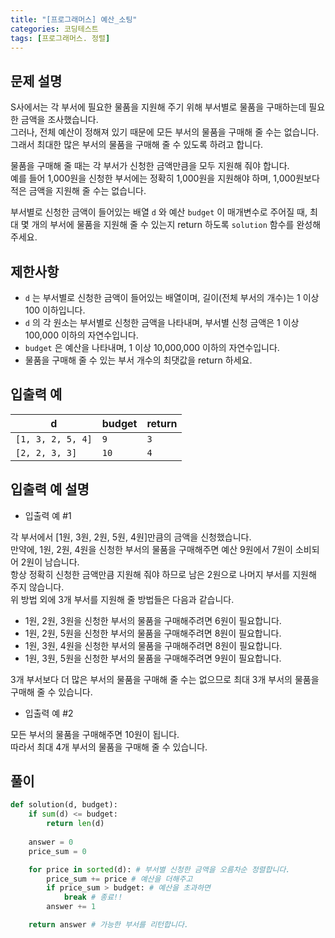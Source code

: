 ```yaml
---
title: "[프로그래머스] 예산_소팅"
categories: 코딩테스트
tags: [프로그래머스. 정렬]
---
```


## 문제 설명

S사에서는 각 부서에 필요한 물품을 지원해 주기 위해 부서별로 물품을 구매하는데 필요한 금액을 조사했습니다.  
그러나, 전체 예산이 정해져 있기 때문에 모든 부서의 물품을 구매해 줄 수는 없습니다.  
그래서 최대한 많은 부서의 물품을 구매해 줄 수 있도록 하려고 합니다.  

물품을 구매해 줄 때는 각 부서가 신청한 금액만큼을 모두 지원해 줘야 합니다.  
예를 들어 1,000원을 신청한 부서에는 정확히 1,000원을 지원해야 하며, 1,000원보다 적은 금액을 지원해 줄 수는 없습니다.  

부서별로 신청한 금액이 들어있는 배열 `d` 와 예산 `budget` 이 매개변수로 주어질 때, 최대 몇 개의 부서에 물품을 지원해 줄 수 있는지 return 하도록 `solution` 함수를 완성해주세요.

## 제한사항

- `d` 는 부서별로 신청한 금액이 들어있는 배열이며, 길이(전체 부서의 개수)는 1 이상 100 이하입니다.
- `d` 의 각 원소는 부서별로 신청한 금액을 나타내며, 부서별 신청 금액은 1 이상 100,000 이하의 자연수입니다.
- `budget` 은 예산을 나타내며, 1 이상 10,000,000 이하의 자연수입니다.
- 물품을 구매해 줄 수 있는 부서 개수의 최댓값을 return 하세요.

## 입출력 예

|d|budget|return|
|-|------|------|
|`[1, 3, 2, 5, 4]`|`9`|`3`|
|`[2, 2, 3, 3]`|`10`|`4`|

## 입출력 예 설명

- 입출력 예 #1

각 부서에서 [1원, 3원, 2원, 5원, 4원]만큼의 금액을 신청했습니다.  
만약에, 1원, 2원, 4원을 신청한 부서의 물품을 구매해주면 예산 9원에서 7원이 소비되어 2원이 남습니다.  
항상 정확히 신청한 금액만큼 지원해 줘야 하므로 남은 2원으로 나머지 부서를 지원해 주지 않습니다.  
위 방법 외에 3개 부서를 지원해 줄 방법들은 다음과 같습니다.  

- 1원, 2원, 3원을 신청한 부서의 물품을 구매해주려면 6원이 필요합니다.
- 1원, 2원, 5원을 신청한 부서의 물품을 구매해주려면 8원이 필요합니다.
- 1원, 3원, 4원을 신청한 부서의 물품을 구매해주려면 8원이 필요합니다.
- 1원, 3원, 5원을 신청한 부서의 물품을 구매해주려면 9원이 필요합니다.

3개 부서보다 더 많은 부서의 물품을 구매해 줄 수는 없으므로 최대 3개 부서의 물품을 구매해 줄 수 있습니다.

- 입출력 예 #2

모든 부서의 물품을 구매해주면 10원이 됩니다.  
따라서 최대 4개 부서의 물품을 구매해 줄 수 있습니다.

## 풀이

```python
def solution(d, budget):
    if sum(d) <= budget:
        return len(d)
    
    answer = 0
    price_sum = 0

    for price in sorted(d): # 부서별 신청한 금액을 오름차순 정렬합니다.
        price_sum += price # 예산을 더해주고
        if price_sum > budget: # 예산을 초과하면
            break # 종료!!
        answer += 1

    return answer # 가능한 부서를 리턴합니다.
```